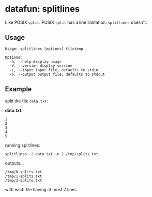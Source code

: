 datafun: splitlines
===================

Like POSIX `split`. POSIX `split` has a line limitation. `splitlines` doesn't.



Usage
-----

    Usage: splitlines [options] filetemp

    Options:
      -h, --help display usage
      -V, --version display version
      -i, --input input file, defaults to stdin
      -o, --output output file, defaults to stdout


Example
-------

split the file `data.txt`:

**data.txt**:

    1
    2
    3
    4
    5

running splitlines:

    splitlines -i data.txt -n 2 /tmp/splits.txt

outputs...

    /tmp/0-splits.txt
    /tmp/1-splits.txt
    /tmp/2-splits.txt

with each file having at most 2 lines